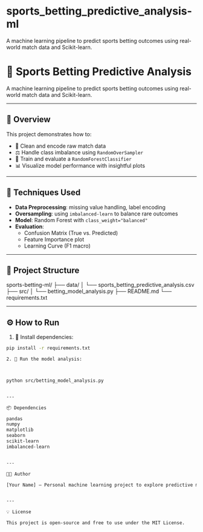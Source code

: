 # sports_betting_predictive_analysis-ml
A machine learning pipeline to predict sports betting outcomes using real-world match data and Scikit-learn.
# 🏈 Sports Betting Predictive Analysis

A machine learning pipeline to predict sports betting outcomes using real-world match data and Scikit-learn.

---

## 🚀 Overview

This project demonstrates how to:
- 🧹 Clean and encode raw match data
- ⚖️ Handle class imbalance using `RandomOverSampler`
- 🌲 Train and evaluate a `RandomForestClassifier`
- 📊 Visualize model performance with insightful plots

---

## 🧠 Techniques Used

- **Data Preprocessing**: missing value handling, label encoding
- **Oversampling**: using `imbalanced-learn` to balance rare outcomes
- **Model**: Random Forest with `class_weight="balanced"`
- **Evaluation**:
  - Confusion Matrix (True vs. Predicted)
  - Feature Importance plot
  - Learning Curve (F1 macro)

---

## 📁 Project Structure

sports-betting-ml/ ├── data/ │ └── sports_betting_predictive_analysis.csv ├── src/ │ └── betting_model_analysis.py ├── README.md └── requirements.txt

---

## ⚙️ How to Run

1. 🔧 Install dependencies:
```bash
pip install -r requirements.txt

2. 🚀 Run the model analysis:



python src/betting_model_analysis.py


---

📦 Dependencies

pandas
numpy
matplotlib
seaborn
scikit-learn
imbalanced-learn


---

👨‍💻 Author

[Your Name] – Personal machine learning project to explore predictive modeling in sports analytics using Scikit-learn.


---

💡 License

This project is open-source and free to use under the MIT License.
